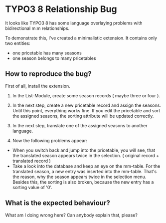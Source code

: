 

# TYPO3 8 Relationship Bug

It looks like TYPO3 8 has some language overlaying problems with
bidirectional m:m relationships.

To demonstrate this, I've created a minimalistic extension.
It contains only two entities:

- one pricetable has many seasons
- one season belongs to many pricetables

## How to reproduce the bug? 

First of all, install the extension.

1. In the List-Module, create some season records ( maybe three or four ).
2. In the next step, create a new pricetable record and assign the seasons. Until this point, everything works fine.
 If you edit the pricetable and sort the assigned seasons, 
the sorting attribute will be updated correctly. 


3. In the next step, translate one of the assigned seasons to another language.
4. Now the following problems appear:

* When you switch back and jump into the pricetable, you will see, that the translated season appears twice in the selection. ( original record + translated record )
* Take a look into the database and keep an eye on the mm-table. For the translated season, a new entry was inserted into the mm-table. That's the reason, why the season appears twice in the selection menu.
		Besides this, the sorting is also broken, because the new entry has a sorting value of '0'.
		

## What is the expected behaviour? 
What am I doing wrong here? Can anybody explain that, please?